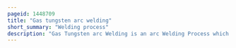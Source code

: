 ```yaml
---
pageid: 1448709
title: "Gas tungsten arc welding"
short_summary: "Welding process"
description: "Gas Tungsten arc Welding is an arc Welding Process which uses a non-consumable Tungsten Electrode to produce the Weld. The welding Area and Electrode are protected by an Inert shielding Gas from Oxidation or other atmospheric Contamination. Usually a Filler Metal is used though some Welds known as autogenous Welds or Fusion Welds do not require it. A constant-current Welding Power Supply produces electrical Energy which is radiated over the Arc through a Column of highly ionized Gas and metal Vapors known as Plasma."
---
```

